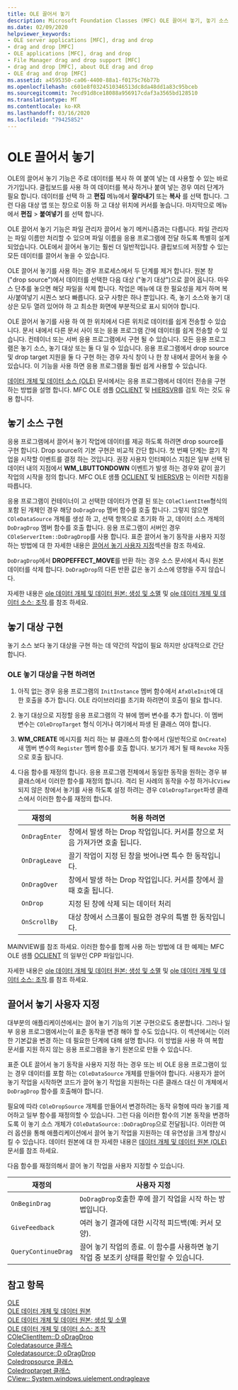 ```yaml
---
title: OLE 끌어서 놓기
description: Microsoft Foundation Classes (MFC) OLE 끌어서 놓기, 놓기 소스 구현 방법, 놓기 대상 및 끌어서 놓기를 사용자 지정 하는 방법에 대 한 개요입니다.
ms.date: 02/09/2020
helpviewer_keywords:
- OLE server applications [MFC], drag and drop
- drag and drop [MFC]
- OLE applications [MFC], drag and drop
- File Manager drag and drop support [MFC]
- drag and drop [MFC], about OLE drag and drop
- OLE drag and drop [MFC]
ms.assetid: a4595350-ca06-4400-88a1-f0175c76b77b
ms.openlocfilehash: c601e8f0324510346513dc8da48dd1a83c95bceb
ms.sourcegitcommit: 7ecd91d8ce18088a956917cdaf3a3565bd128510
ms.translationtype: MT
ms.contentlocale: ko-KR
ms.lasthandoff: 03/16/2020
ms.locfileid: "79425852"
---
```

# <a name="ole-drag-and-drop"></a>OLE 끌어서 놓기

OLE의 끌어서 놓기 기능은 주로 데이터를 복사 하 여 붙여 넣는 데 사용할 수 있는 바로 가기입니다. 클립보드를 사용 하 여 데이터를 복사 하거나 붙여 넣는 경우 여러 단계가 필요 합니다. 데이터를 선택 하 고 **편집** 메뉴에서 **잘라내기** 또는 **복사** 를 선택 합니다. 그런 다음 대상 앱 또는 창으로 이동 하 고 대상 위치에 커서를 놓습니다. 마지막으로 메뉴에서 **편집** > **붙여넣기** 를 선택 합니다.

OLE 끌어서 놓기 기능은 파일 관리자 끌어서 놓기 메커니즘과는 다릅니다. 파일 관리자는 파일 이름만 처리할 수 있으며 파일 이름을 응용 프로그램에 전달 하도록 특별히 설계 되었습니다. OLE에서 끌어서 놓기는 훨씬 더 일반적입니다. 클립보드에 저장할 수 있는 모든 데이터를 끌어서 놓을 수 있습니다.

OLE 끌어서 놓기를 사용 하는 경우 프로세스에서 두 단계를 제거 합니다. 원본 창 ("drop source")에서 데이터를 선택한 다음 대상 ("놓기 대상")으로 끌어 옵니다. 마우스 단추를 놓으면 해당 파일을 삭제 합니다. 작업은 메뉴에 대 한 필요성을 제거 하며 복사/붙여넣기 시퀀스 보다 빠릅니다. 요구 사항은 하나 뿐입니다. 즉, 놓기 소스와 놓기 대상은 모두 열려 있어야 하 고 최소한 화면에 부분적으로 표시 되어야 합니다.

OLE 끌어서 놓기를 사용 하 여 한 위치에서 다른 위치로 데이터를 쉽게 전송할 수 있습니다. 문서 내에서 다른 문서 사이 또는 응용 프로그램 간에 데이터를 쉽게 전송할 수 있습니다. 컨테이너 또는 서버 응용 프로그램에서 구현 될 수 있습니다. 모든 응용 프로그램은 놓기 소스, 놓기 대상 또는 둘 다 일 수 있습니다. 응용 프로그램에서 drop source 및 drop target 지원을 둘 다 구현 하는 경우 자식 창이 나 한 창 내에서 끌어서 놓을 수 있습니다. 이 기능을 사용 하면 응용 프로그램을 훨씬 쉽게 사용할 수 있습니다.

[데이터 개체 및 데이터 소스 (OLE)](../mfc/data-objects-and-data-sources-ole.md) 문서에서는 응용 프로그램에서 데이터 전송을 구현 하는 방법을 설명 합니다. MFC OLE 샘플 [OCLIENT](../overview/visual-cpp-samples.md) 및 [HIERSVR](../overview/visual-cpp-samples.md)를 검토 하는 것도 유용 합니다.

## <a name="implement-a-drop-source"></a>놓기 소스 구현

응용 프로그램에서 끌어서 놓기 작업에 데이터를 제공 하도록 하려면 drop source를 구현 합니다. Drop source의 기본 구현은 비교적 간단 합니다. 첫 번째 단계는 끌기 작업을 시작할 이벤트를 결정 하는 것입니다. 권장 사용자 인터페이스 지침은 일부 선택 된 데이터 내의 지점에서 **WM_LBUTTONDOWN** 이벤트가 발생 하는 경우와 같이 끌기 작업의 시작을 정의 합니다. MFC OLE 샘플 [OCLIENT](../overview/visual-cpp-samples.md) 및 [HIERSVR](../overview/visual-cpp-samples.md) 는 이러한 지침을 따릅니다.

응용 프로그램이 컨테이너이 고 선택한 데이터가 연결 된 또는 `COleClientItem`형식의 포함 된 개체인 경우 해당 `DoDragDrop` 멤버 함수를 호출 합니다. 그렇지 않으면 `COleDataSource` 개체를 생성 하 고, 선택 항목으로 초기화 하 고, 데이터 소스 개체의 `DoDragDrop` 멤버 함수를 호출 합니다. 응용 프로그램이 서버인 경우 `COleServerItem::DoDragDrop`를 사용 합니다. 표준 끌어서 놓기 동작을 사용자 지정 하는 방법에 대 한 자세한 내용은 [끌어서 놓기 사용자 지정](#customize-drag-and-drop)섹션을 참조 하세요.

`DoDragDrop`에서 **DROPEFFECT_MOVE**를 반환 하는 경우 소스 문서에서 즉시 원본 데이터를 삭제 합니다. `DoDragDrop`의 다른 반환 값은 놓기 소스에 영향을 주지 않습니다.

자세한 내용은 [ole 데이터 개체 및 데이터 원본: 생성 및 소멸](../mfc/data-objects-and-data-sources-creation-and-destruction.md) 및 [ole 데이터 개체 및 데이터 소스: 조작](../mfc/data-objects-and-data-sources-manipulation.md)\.를 참조 하세요.

## <a name="implement-a-drop-target"></a>놓기 대상 구현

놓기 소스 보다 놓기 대상을 구현 하는 데 약간의 작업이 필요 하지만 상대적으로 간단 합니다.

### <a name="to-implement-an-ole-drop-target"></a>OLE 놓기 대상을 구현 하려면

1. 아직 없는 경우 응용 프로그램의 `InitInstance` 멤버 함수에서 `AfxOleInit`에 대 한 호출을 추가 합니다. OLE 라이브러리를 초기화 하려면이 호출이 필요 합니다.

1. 놓기 대상으로 지정할 응용 프로그램의 각 뷰에 멤버 변수를 추가 합니다. 이 멤버 변수는 `COleDropTarget` 형식 이거나 여기에서 파생 된 클래스 여야 합니다.

1. **WM_CREATE** 메시지를 처리 하는 뷰 클래스의 함수에서 (일반적으로 `OnCreate`) 새 멤버 변수의 `Register` 멤버 함수를 호출 합니다. 보기가 제거 될 때 `Revoke` 자동으로 호출 됩니다.

1. 다음 함수를 재정의 합니다. 응용 프로그램 전체에서 동일한 동작을 원하는 경우 뷰 클래스에서 이러한 함수를 재정의 합니다. 격리 된 사례의 동작을 수정 하거나`CView` 되지 않은 창에서 놓기를 사용 하도록 설정 하려는 경우 `COleDropTarget`파생 클래스에서 이러한 함수를 재정의 합니다.

   | 재정의 | 허용 하려면 |
   | -------- | -------- |
   | `OnDragEnter` | 창에서 발생 하는 Drop 작업입니다. 커서를 창으로 처음 가져가면 호출 됩니다. |
   | `OnDragLeave` | 끌기 작업이 지정 된 창을 벗어나면 특수 한 동작입니다. |
   | `OnDragOver` | 창에서 발생 하는 Drop 작업입니다. 커서를 창에서 끌 때 호출 됩니다. |
   | `OnDrop` | 지정 된 창에 삭제 되는 데이터 처리 |
   | `OnScrollBy` | 대상 창에서 스크롤이 필요한 경우의 특별 한 동작입니다. |

MAINVIEW를 참조 하세요. 이러한 함수를 함께 사용 하는 방법에 대 한 예제는 MFC OLE 샘플 [OCLIENT](../overview/visual-cpp-samples.md) 의 일부인 CPP 파일입니다.

자세한 내용은 [ole 데이터 개체 및 데이터 원본: 생성 및 소멸](../mfc/data-objects-and-data-sources-creation-and-destruction.md) 및 [ole 데이터 개체 및 데이터 소스: 조작](../mfc/data-objects-and-data-sources-manipulation.md)\.를 참조 하세요.

## <a name="customize-drag-and-drop"></a>끌어서 놓기 사용자 지정

대부분의 애플리케이션에서는 끌어 놓기 기능의 기본 구현으로도 충분합니다. 그러나 일부 응용 프로그램에서는이 표준 동작을 변경 해야 할 수도 있습니다. 이 섹션에서는 이러한 기본값을 변경 하는 데 필요한 단계에 대해 설명 합니다. 이 방법을 사용 하 여 복합 문서를 지원 하지 않는 응용 프로그램을 놓기 원본으로 만들 수 있습니다.

표준 OLE 끌어서 놓기 동작을 사용자 지정 하는 경우 또는 비 OLE 응용 프로그램이 있는 경우 데이터를 포함 하는 `COleDataSource` 개체를 만들어야 합니다. 사용자가 끌어 놓기 작업을 시작하면 코드가 끌어 놓기 작업을 지원하는 다른 클래스 대신 이 개체에서 `DoDragDrop` 함수를 호출해야 합니다.

필요에 따라 `COleDropSource` 개체를 만들어서 변경하려는 동작 유형에 따라 놓기를 제어하고 일부 함수를 재정의할 수 있습니다. 그런 다음 이러한 함수의 기본 동작을 변경하도록 이 놓기 소스 개체가 `COleDataSource::DoDragDrop`으로 전달됩니다. 이러한 여러 옵션을 통해 애플리케이션에서 끌어 놓기 작업을 지원하는 데 유연성을 크게 향상시킬 수 있습니다. 데이터 원본에 대 한 자세한 내용은 [데이터 개체 및 데이터 원본 (OLE)](../mfc/data-objects-and-data-sources-ole.md)문서를 참조 하세요.

다음 함수를 재정의해서 끌어 놓기 작업을 사용자 지정할 수 있습니다.

| 재정의 | 사용자 지정 |
| -------- | ------------ |
| `OnBeginDrag` | `DoDragDrop`호출한 후에 끌기 작업을 시작 하는 방법입니다. |
| `GiveFeedback` | 여러 놓기 결과에 대한 시각적 피드백(예: 커서 모양). |
| `QueryContinueDrag` | 끌어 놓기 작업의 종료. 이 함수를 사용하면 놓기 작업 중 보조키 상태를 확인할 수 있습니다. |

## <a name="see-also"></a>참고 항목

[OLE](../mfc/ole-in-mfc.md)\
[OLE 데이터 개체 및 데이터 원본](../mfc/data-objects-and-data-sources-ole.md)\
[OLE 데이터 개체 및 데이터 원본: 생성 및 소멸](../mfc/data-objects-and-data-sources-creation-and-destruction.md)\
[OLE 데이터 개체 및 데이터 소스: 조작](../mfc/data-objects-and-data-sources-manipulation.md)\
[COleClientItem::D oDragDrop](../mfc/reference/coleclientitem-class.md#dodragdrop)\
[Coledatasource 클래스](../mfc/reference/coledatasource-class.md)\
[Coledatasource::D oDragDrop](../mfc/reference/coledatasource-class.md#dodragdrop)\
[Coledropsource 클래스](../mfc/reference/coledropsource-class.md)\
[Coledroptarget 클래스](../mfc/reference/coledroptarget-class.md)\
[CView:: System.windows.uielement.ondragleave](../mfc/reference/cview-class.md#ondragleave)
